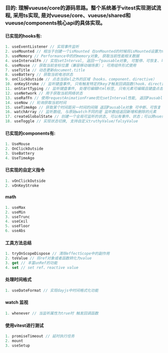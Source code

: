 ### 目的: 理解vueuse/core的源码思路。整个系统基于vitest实现测试流程, 采用ts实现, 是对vueuse/core、vueuse/shared和vueuse/components核心api的具体实现。

#### 已实现的hooks有:

```js 
1. useEventListener // 实现事件监听
2. useMounted // 相当于创建一个isMounted 在onMounted的时候将isMounted设置为true
3. useMemory // Performance中的的memory对象, 获取当前性能相关数据
4. useIntervalFn // 实现setInterval, 返回一个pausable对象, 可暂停、可恢复、可立即执行
6. useMouse // 获取当前坐标位置（兼容移动端场景）; 可用组件形式使用
7. useTitle // 动态更新document.title
8. useBattery // 获取当前电池状态
9. onClickOutside // 点击当前el之外的区域（hooks、component、directive）
10. onKeyStroke // 监听键盘事件, 只有触发特定的key才触发回调函数(hook、directive)
11. onStartTyping // 监听键盘事件, 处理可编辑html标签, 只有元素可编辑且键盘点击1-9、a-z、A-Z才可触发回调
12. useNetwork // 用于获取当前网络状态
13. useRafFn // 使用requestAnimationFrame优化setInterval性能, 返回Pausable对象 可中断、可恢复
14. useNow // 轮询获取当前时间
15. useTimeAgo // 获取某个时间距另一时间的间隔 返回Pausable对象 可中断、可恢复
16. watchArray // 监听数组, 与原始watch不同的是 监听数组返回新增和删除的元素
17. createGlobalState // 创建一个全局可监听的状态, 可以有事件、状态；可以跨vue组件使用
18. useToggle // 实现状态切换, 支持自定义truthyValue/falsyValue
```

#### 已实现的components有:

```js
1. UseMouse
2. OnClickOutside
3. UseBattery
4. UseTimeAgo
```

#### 已实现的自定义指令

```js
1. vOnClickOutside
2. vOnKeyStroke
```

#### math

```js
1. useMax
2. useMin
3. useTrunc
4. useCeil
5. useFloor
6. useAbs
```

#### 工具方法总结

```js
1. tryOnScopeDispose // 清除effectScope中的副作用
2. toValue // 将ref对象或者函数转化为value
3. get // 丰富unRef的功能
4. set // set ref、reactive value
```

#### 处理时间格式

```js
1. useDateFormat // 实现dayjs中时间格式化功能
```

#### watch 监视

```js
1. whenever // 当监听属性为true时 触发回调函数
```

#### 使用vitest进行测试

```js
1. promiseTimeout // 延时执行任务
2. mount
3. useSetup
```
